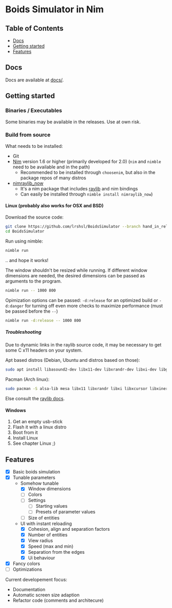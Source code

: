 # Boids Simulator in Nim

## Table of Contents  
- [Docs](#docs)
- [Getting started](#getting-started)
- [Features](#features)

## Docs

Docs are available at [docs/](lrshsl.github.io/BoidsSimulator).


## Getting started

### Binaries / Executables

Some binaries may be available in the releases. Use at own risk.

### Build from source

What needs to be installed:
- Git
- [Nim](https://nim-lang.org/) version 1.6 or higher (primarily developed for 2.0) (`nim` and `nimble` need to be available and in the path)
  - Recommended to be installed through `choosenim`, but also in the package repos of many distros
- [nimraylib_now](https://github.com/greenfork/nimraylib_now)
  - It's a nim package that includes [raylib](https://raylib.com) and nim bindings
  - Can easily be installed through `nimble install nimraylib_now`)


#### Linux (probably also works for OSX and BSD)

Download the source code:
```sh
git clone https://github.com/lrshsl/BoidsSimulator --branch hand_in_release
cd BoidsSimulator
```

Run using nimble:
```sh
nimble run
```

.. and hope it works!

The window shouldn't be resized while running. If different window dimensions are needed, the desired dimensions can be passed as arguments to the program.
```sh
nimble run -- 1000 800
```

Opimization options can be passed: `-d:release` for an optimized build or `-d:danger` for turning off even more checks to maximize performance (must be passed before the `--`)
```sh
nimble run -d:release -- 1000 800
```

##### Troubleshooting

Due to dynamic links in the raylib source code, it may be necessary to get some C x11 headers on your system.

Apt based distros (Debian, Ubuntu and distros based on those):
```sh
sudo apt install libasound2-dev libx11-dev libxrandr-dev libxi-dev libgl1-mesa-dev libglu1-mesa-dev libxcursor-dev libxinerama-dev libwayland-dev libxkbcommon-dev
```

Pacman (Arch linux):
```sh
sudo pacman -S alsa-lib mesa libx11 libxrandr libxi libxcursor libxinerama
```

Else consult the [raylib docs](https://github.com/raysan5/raylib?tab=readme-ov-file#build-and-installation).


#### Windows

1. Get an empty usb-stick
2. Flash it with a linux distro
3. Boot from it
4. Install Linux
5. See chapter Linux ;)


## Features

- [X] Basic boids simulation
- [X] Tunable parameters
  - Somehow tunable
    - [X] Window dimensions
    - [ ] Colors
    - [ ] Settings
      - [ ] Starting values
      - [ ] Presets of parameter values
    - [ ] Size of entities
  - UI with instant reloading
    - [X] Cohesion, align and separation factors
    - [X] Number of entities
    - [X] View radius
    - [X] Speed (max and min)
    - [X] Separation from the edges
    - [X] Ui behaviour
- [X] Fancy colors
- [ ] Optimizations

Current developement focus:
- Documentation
- Automatic screen size adaption
- Refactor code (comments and architecure)


